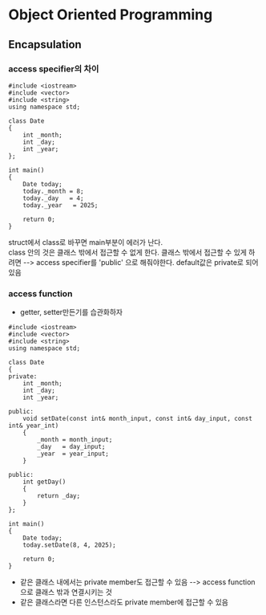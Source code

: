 # Object Oriented Programming
## Encapsulation
### access specifier의 차이 
```
#include <iostream>
#include <vector>
#include <string>
using namespace std;

class Date
{
    int _month;
    int _day;
    int _year;
};

int main()
{
    Date today;
    today._month = 8;
    today._day   = 4;
    today._year   = 2025;

    return 0;   
}
```
struct에서 class로 바꾸면 main부분이 에러가 난다.  
class 안의 것은 클래스 밖에서 접근할 수 없게 한다. 
클래스 밖에서 접근할 수 있게 하려면 --> access specifier를 'public' 으로 해줘야한다. default값은 private로 되어있음  

### access function
- getter, setter만든기를 습관화하자
```
#include <iostream>
#include <vector>
#include <string>
using namespace std;

class Date
{
private:
    int _month;
    int _day;
    int _year;

public: 
    void setDate(const int& month_input, const int& day_input, const int& year_int)
    {
        _month = month_input;
        _day   = day_input;
        _year  = year_input;
    }

public:
    int getDay()
    {
        return _day;
    }
};

int main()
{
    Date today;
    today.setDate(8, 4, 2025);

    return 0;   
}
```
- 같은 클래스 내에서는 private member도 접근할 수 있음 --> access function으로 클래스 밖과 연결시키는 것
- 같은 클래스라면 다른 인스턴스라도 private member에 접근할 수 있음  

